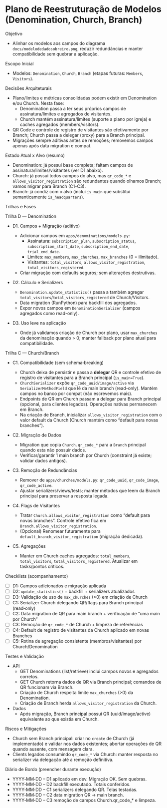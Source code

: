 # Plano de Reestruturação de Modelos (Denomination, Church, Branch)

Objetivo
- Alinhar os modelos aos campos do diagrama `docs/modelodedadosobreiro.png`, reduzir redundâncias e manter compatibilidade sem quebrar a aplicação.

Escopo Inicial
- Modelos: `Denomination`, `Church`, `Branch` (etapas futuras: `Members`, `Visitors`).

Decisões Arquiteturais
- Plano/limites e métricas consolidadas podem existir em Denomination e/ou Church. Nesta fase:
  - Denomination passa a ter seus próprios campos de assinatura/limites e agregados de visitantes.
  - Church mantém assinatura/limites (suporte a plano por igreja) e caches agregados (members/visitors).
- QR Code e controle de registro de visitantes são efetivamente por Branch; Church passa a delegar (proxy) para a Branch principal.
- Migrações sempre aditivas antes de remoções; removemos campos apenas após data migration e compat.

Estado Atual x Alvo (resumo)
- Denomination: já possui base completa; faltam campos de assinatura/limites/visitantes (ver D1 abaixo).
- Church: já possui todos campos do alvo, mas `qr_code_*` e `allows_visitor_registration` são redundantes quando olhamos Branch; vamos migrar para Branch (C1–C3).
- Branch: já condiz com o alvo (inclui `is_main` que substitui semanticamente `is_headquarters`).

Trilhas e Fases

Trilha D — Denomination
- D1. Campos + Migração (aditivo)
  - Adicionar campos em `apps/denominations/models.py`:
    - Assinatura: `subscription_plan`, `subscription_status`, `subscription_start_date`, `subscription_end_date`, `trial_end_date`.
    - Limites: `max_members`, `max_churches`, `max_branches` (0 = ilimitado).
    - Visitantes: `total_visitors`, `allows_visitor_registration`, `total_visitors_registered`.
  - Criar migração com defaults seguros; sem alterações destrutivas.

- D2. Cálculo e Serializers
  - `Denomination.update_statistics()` passa a também agregar `total_visitors`/`total_visitors_registered` de Church/Visitors.
  - Data migration (RunPython) para backfill dos agregados.
  - Expor novos campos em `DenominationSerializer` (campos agregados como read-only).

- D3. Uso leve na aplicação
  - Onde já validamos criação de Church por plano, usar `max_churches` da denominação quando > 0; manter fallback por plano atual para compatibilidade.

Trilha C — Church/Branch
- C1. Compatibilidade (sem schema‑breaking)
  - Church deixa de persistir e passa a **delegar** QR e controle efetivo de registro de visitantes para a Branch principal (`is_main=True`).
  - `ChurchSerializer` expõe `qr_code_uuid/image/active` via `SerializerMethodField` que lê da main branch (read-only). Mantém campos no banco por compat (não escrevemos mais).
  - Endpoints de QR em Church passam a delegar para Branch principal (opcional, para clientes legados). Operações nativas permanecem em Branch.
  - Na criação de Branch, inicializar `allows_visitor_registration` com o valor default da Church (Church mantém como “default para novas branches”).

- C2. Migração de Dados
  - Migration que copia `Church.qr_code_*` para a `Branch` principal quando esta não possuir dados.
  - Verificar/garantir 1 main branch por Church (constraint já existe; validar dados antigos).

- C3. Remoção de Redundâncias
  - Remover de `apps/churches/models.py`: `qr_code_uuid`, `qr_code_image`, `qr_code_active`.
  - Ajustar serializers/views/tests; manter métodos que leem da Branch principal para preservar a resposta legada.

- C4. Flags de Visitantes
  - Tratar `Church.allows_visitor_registration` como “default para novas branches”. Controle efetivo fica em `Branch.allows_visitor_registration`.
  - (Opcional) Renomear futuramente para `default_branch_visitor_registration` (migração dedicada).

- C5. Agregações
  - Manter em Church caches agregados: `total_members`, `total_visitors`, `total_visitors_registered`. Atualizar em tasks/pontos críticos.

Checklists (acompanhamento)
- [ ] D1: Campos adicionados e migração aplicada
- [ ] D2: `update_statistics()` + backfill + serializers atualizados
- [ ] D3: Validação de uso de `max_churches` (>0) em criação de Church
- [ ] C1: Serializer Church delegando QR/flags para Branch principal (read‑only)
- [ ] C2: Data migration de QR para main branch + verificação de “uma main por Church”
- [ ] C3: Remoção de `qr_code_*` de Church + limpeza de referências
- [ ] C4: Default de registro de visitantes da Church aplicado em novas Branches
- [ ] C5: Rotina de agregação consistente (membros/visitantes) por Church/Denomination

Testes e Validação
- API
  - GET Denominations (list/retrieve) inclui campos novos e agregados corretos.
  - GET Church retorna dados de QR via Branch principal; comandos de QR funcionam via Branch.
  - Criação de Church respeita limite `max_churches` (>0) da Denomination.
  - Criação de Branch herda `allows_visitor_registration` da Church.
- Dados
  - Após migração, Branch principal possui QR (uuid/image/active) equivalente ao que existia em Church.

Riscos e Mitigações
- Church sem Branch principal: criar no `create` de Church (já implementado) e validar nos dados existentes; abortar operações de QR quando ausente, com mensagem clara.
- Clients legados consumindo `qr_code_*` via Church: manter resposta no serializer via delegação até a remoção definitiva.

Diário de Bordo (preencher durante execução)
- YYYY‑MM‑DD – D1 aplicado em dev. Migração OK. Sem quebras.
- YYYY‑MM‑DD – D2 backfill executado. Totais conferidos.
- YYYY‑MM‑DD – C1 serializers delegando QR. Telas testadas.
- YYYY‑MM‑DD – C2 data migration QR → main branch.
- YYYY‑MM‑DD – C3 remoção de campos Church.qr_code_* e limpeza.

